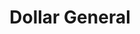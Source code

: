 ---
title: "Dollar General"
url: /new-castle/dollar-general-wilmington-road/
shop: variety store
---
